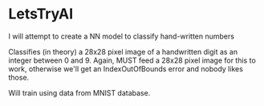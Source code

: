 # LetsTryAI
I will attempt to create a NN model to classify hand-written numbers

Classifies (in theory) a 28x28 pixel image of a handwritten digit as an integer between 0 and 9. Again, MUST feed a 28x28 pixel image for this to work, otherwise we'll get an IndexOutOfBounds error and nobody likes those.

Will train using data from MNIST database. 
